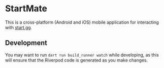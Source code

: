 # StartMate
This is a cross-platform (Android and iOS) mobile application for interacting with [start.gg](https://www.start.gg/).

## Development
You may want to run `dart run build_runner watch` while developing, as this will ensure that the Riverpod code is generated as you make changes.